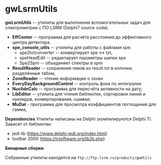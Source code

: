 # gwLsrmUtils

**gwLsrmUtils** -- утилиты для выполнения вспомогательных задач для спектрометрии с ПО LSRM (Delphi7 source code).

- **EffCenter** -- программа для расчёта расстояния до эффективного центра детектора.
- **spe_console_utils** -- утилиты для работы с файлами spe:
  - spe2txtconverter -- конвертирует spe <-> txt, 
  - speHeadEdit -- редактирует параметры шапки spe
  - Spe2Spm -- объединяет спектры в spm
- **ResultReader**  -- сохранение пиков из result.txt в колонки, разделённые табом,
- **ZoneReader** -- чтение информации о зонах
- **EveryDayBackgroundControl** -- контроль фона по интегралке
- **NuclideCalc** -- программа для пересчёта активности на дату; 
- **LibEditor** -- утилита для чтения библиотек, сортировки линий и нуклидов, конвертирования, сшивки; 
- **MuDat** - программа для просмотра коэффициентов поглощения для гамма, 



**Dependencies**
Утилиты написаны на Delphi (компилируются Delphi 7). 
Зависят от библиотек:

- jedi lib (https://www.delphi-jedi.org/index.html)
- toolbar 2000 (https://jrsoftware.org/tb2k.php)



**Бинарные сборки**

Собранные утилиты находятся на `ftp://ftp.lsrm.ru/products/gwUtils`

